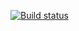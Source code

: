 [![Build status](https://ci.appveyor.com/api/projects/status/6kyhhblbfabne654?svg=true)](https://ci.appveyor.com/project/mishagukasyan/ajs-12)
